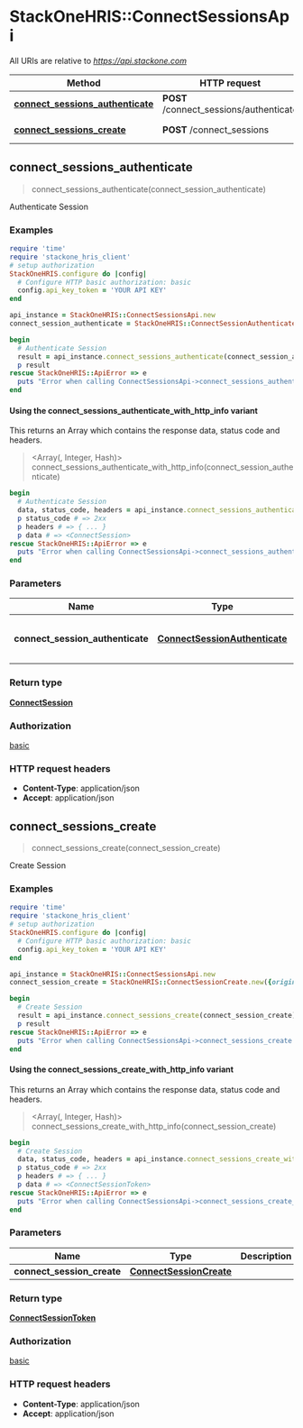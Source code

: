 # StackOneHRIS::ConnectSessionsApi

All URIs are relative to *https://api.stackone.com*

| Method | HTTP request | Description |
| ------ | ------------ | ----------- |
| [**connect_sessions_authenticate**](ConnectSessionsApi.md#connect_sessions_authenticate) | **POST** /connect_sessions/authenticate | Authenticate Session |
| [**connect_sessions_create**](ConnectSessionsApi.md#connect_sessions_create) | **POST** /connect_sessions | Create Session |


## connect_sessions_authenticate

> <ConnectSession> connect_sessions_authenticate(connect_session_authenticate)

Authenticate Session

### Examples

```ruby
require 'time'
require 'stackone_hris_client'
# setup authorization
StackOneHRIS.configure do |config|
  # Configure HTTP basic authorization: basic
  config.api_key_token = 'YOUR API KEY'
end

api_instance = StackOneHRIS::ConnectSessionsApi.new
connect_session_authenticate = StackOneHRIS::ConnectSessionAuthenticate.new({token: 'token_example'}) # ConnectSessionAuthenticate | The parameters to authenticate

begin
  # Authenticate Session
  result = api_instance.connect_sessions_authenticate(connect_session_authenticate)
  p result
rescue StackOneHRIS::ApiError => e
  puts "Error when calling ConnectSessionsApi->connect_sessions_authenticate: #{e}"
end
```

#### Using the connect_sessions_authenticate_with_http_info variant

This returns an Array which contains the response data, status code and headers.

> <Array(<ConnectSession>, Integer, Hash)> connect_sessions_authenticate_with_http_info(connect_session_authenticate)

```ruby
begin
  # Authenticate Session
  data, status_code, headers = api_instance.connect_sessions_authenticate_with_http_info(connect_session_authenticate)
  p status_code # => 2xx
  p headers # => { ... }
  p data # => <ConnectSession>
rescue StackOneHRIS::ApiError => e
  puts "Error when calling ConnectSessionsApi->connect_sessions_authenticate_with_http_info: #{e}"
end
```

### Parameters

| Name | Type | Description | Notes |
| ---- | ---- | ----------- | ----- |
| **connect_session_authenticate** | [**ConnectSessionAuthenticate**](ConnectSessionAuthenticate.md) | The parameters to authenticate |  |

### Return type

[**ConnectSession**](ConnectSession.md)

### Authorization

[basic](../README.md#basic)

### HTTP request headers

- **Content-Type**: application/json
- **Accept**: application/json


## connect_sessions_create

> <ConnectSessionToken> connect_sessions_create(connect_session_create)

Create Session

### Examples

```ruby
require 'time'
require 'stackone_hris_client'
# setup authorization
StackOneHRIS.configure do |config|
  # Configure HTTP basic authorization: basic
  config.api_key_token = 'YOUR API KEY'
end

api_instance = StackOneHRIS::ConnectSessionsApi.new
connect_session_create = StackOneHRIS::ConnectSessionCreate.new({origin_owner_id: 'origin_owner_id_example', origin_owner_name: 'origin_owner_name_example'}) # ConnectSessionCreate |

begin
  # Create Session
  result = api_instance.connect_sessions_create(connect_session_create)
  p result
rescue StackOneHRIS::ApiError => e
  puts "Error when calling ConnectSessionsApi->connect_sessions_create: #{e}"
end
```

#### Using the connect_sessions_create_with_http_info variant

This returns an Array which contains the response data, status code and headers.

> <Array(<ConnectSessionToken>, Integer, Hash)> connect_sessions_create_with_http_info(connect_session_create)

```ruby
begin
  # Create Session
  data, status_code, headers = api_instance.connect_sessions_create_with_http_info(connect_session_create)
  p status_code # => 2xx
  p headers # => { ... }
  p data # => <ConnectSessionToken>
rescue StackOneHRIS::ApiError => e
  puts "Error when calling ConnectSessionsApi->connect_sessions_create_with_http_info: #{e}"
end
```

### Parameters

| Name | Type | Description | Notes |
| ---- | ---- | ----------- | ----- |
| **connect_session_create** | [**ConnectSessionCreate**](ConnectSessionCreate.md) |  |  |

### Return type

[**ConnectSessionToken**](ConnectSessionToken.md)

### Authorization

[basic](../README.md#basic)

### HTTP request headers

- **Content-Type**: application/json
- **Accept**: application/json

